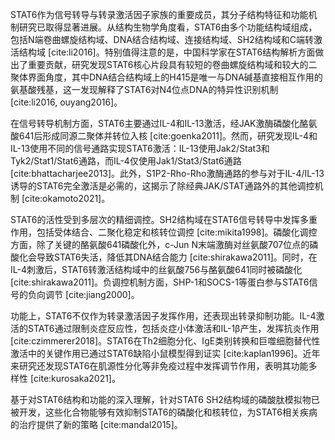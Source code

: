 STAT6作为信号转导与转录激活因子家族的重要成员，其分子结构特征和功能机制研究已取得显著进展。从结构生物学角度看，STAT6由多个功能结构域组成，包括N端卷曲螺旋结构域、DNA结合结构域、连接结构域、SH2结构域和C端转激活结构域 [cite:li2016]。特别值得注意的是，中国科学家在STAT6结构解析方面做出了重要贡献，研究发现STAT6核心片段具有较短的卷曲螺旋结构域和较大的二聚体界面角度，其中DNA结合结构域上的H415是唯一与DNA碱基直接相互作用的氨基酸残基，这一发现解释了STAT6对N4位点DNA的特异性识别机制 [cite:li2016, ouyang2016]。

在信号转导机制方面，STAT6主要通过IL-4和IL-13激活，经JAK激酶磷酸化酪氨酸641后形成同源二聚体并转位入核 [cite:goenka2011]。然而，研究发现IL-4和IL-13使用不同的信号通路实现STAT6激活：IL-13使用Jak2/Stat3和Tyk2/Stat1/Stat6通路，而IL-4仅使用Jak1/Stat3/Stat6通路 [cite:bhattacharjee2013]。此外，S1P2-Rho-Rho激酶通路的参与对于IL-4/IL-13诱导的STAT6完全激活是必需的，这揭示了除经典JAK/STAT通路外的其他调控机制 [cite:okamoto2021]。

STAT6的活性受到多层次的精细调控。SH2结构域在STAT6信号转导中发挥多重作用，包括受体结合、二聚化稳定和核转位调控 [cite:mikita1998]。磷酸化调控方面，除了关键的酪氨酸641磷酸化外，c-Jun N末端激酶对丝氨酸707位点的磷酸化会导致STAT6失活，降低其DNA结合能力 [cite:shirakawa2011]。同时，在IL-4刺激后，STAT6转激活结构域中的丝氨酸756与酪氨酸641同时被磷酸化 [cite:shirakawa2011]。负调控机制方面，SHP-1和SOCS-1等蛋白参与STAT6信号的负向调节 [cite:jiang2000]。

功能上，STAT6不仅作为转录激活因子发挥作用，还表现出转录抑制功能。IL-4激活的STAT6通过限制炎症反应性，包括炎症小体激活和IL-1β产生，发挥抗炎作用 [cite:czimmerer2018]。STAT6在Th2细胞分化、IgE类别转换和巨噬细胞替代性激活中的关键作用已通过STAT6缺陷小鼠模型得到证实 [cite:kaplan1996]。近年来研究还发现STAT6在肌源性分化等非免疫过程中发挥调节作用，表明其功能多样性 [cite:kurosaka2021]。

基于对STAT6结构和功能的深入理解，针对STAT6 SH2结构域的磷酸肽模拟物已被开发，这些化合物能够有效抑制STAT6的磷酸化和核转位，为STAT6相关疾病的治疗提供了新的策略 [cite:mandal2015]。